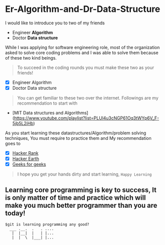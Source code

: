 # Er-Algorithm-and-Dr-Data-Structure
I would like to introduce you to two of my friends
- Engineer **Algorithm**
- Doctor **Data structure**

While I was applying for software engineering role, most of the organization asked to solve core coding problems and I was able to solve them because of these two kind beings.

> To succeed in the coding rounds you must make these two as your friends!
- [x] Engineer Algorithm
- [x] Doctor Data structure

> You can get familiar to these two over the internet. Followings are my recommendation to start with
- [MIT Data structures and Algorithms] (https://www.youtube.com/playlist?list=PLUl4u3cNGP61Oq3tWYp6V_F-5jb5L2iHb)

As you start learning these datastructures/Algorithm/problem solving techniques, You must require to practice them and My recommendation goes to 

- [x] [Hacker Rank](https://www.hackerrank.com/dashboard)
- [x] [Hacker Earth](https://www.hackerearth.com/challenges/)
- [x] [Geeks for geeks](http://www.geeksforgeeks.org/)

> I hope you get your hands dirty and start learning, `Happy Learning`
## Learning core programming is key to success, It is only matter of time and practice which will make you much better programmer than you are today!

```
$git is learning programming any good?
  ___ .__.  .   . ....
   |  |__|  |   | |...
   |  |  \  |___| |...
```
